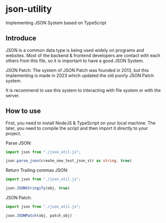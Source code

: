 # json-utility
Implementing JSON System based on TypeScript

## Introduce
JSON is a common data type is being used widely on programs and websites. Most of the backend & frontend developers are contact with each others from this file, so it is important to have a good JSON System.

JSON Patch: The system of JSON Patch was founded in 2013, but this implementing is made in 2023 which updated the old poorly JSON Patch system.

It is recommend to use this system to interacting with file system or with the server.

## How to use

First, you need to install NodeJS & TypeScript on your local machine.
The later, you need to compile the script and then import it directly to your project.

Parse JSON:
 ```ts
import json from "./json_util.js";

json.parse_json(create_new_test_json_str as string, true)
```

Return Trailing commas JSON:
 ```ts
import json from "./json_util.js";

json.JSONStringify(obj, true)
```

JSON Patch:
 ```ts
import json from "./json_util.js";

json.JSONPatch(obj, patch_obj)
```
